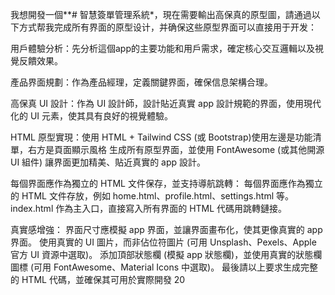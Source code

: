 我想開發一個**# 智慧簽單管理系統*，現在需要輸出高保真的原型圖，請通過以下方式帮我完成所有界面的原型设计，并确保这些原型界面可以直接用于开发：

用戶體驗分析：先分析這個app的主要功能和用戶需求，確定核心交互邏輯以及視覺反饋效果。

產品界面規劃：作為產品經理，定義關鍵界面，確保信息架構合理。

高保真 UI 設計：作為 UI 設計師，設計貼近真實 app 設計規範的界面，使用現代化的 UI 元素，使其具有良好的視覺體驗。

HTML 原型實現：使用 HTML + Tailwind CSS (或 Bootstrap)使用左邊是功能清單，右方是頁面顯示風格 生成所有原型界面，並使用 FontAwesome (或其他開源 UI 組件) 讓界面更加精美、貼近真實的 app 設計。

每個界面應作為獨立的 HTML 文件保存，並支持導航跳轉：
每個界面應作為獨立的 HTML 文件存放，例如 home.html、profile.html、settings.html 等。
index.html 作為主入口，直接寫入所有界面的 HTML 代碼用跳轉鏈接。

真實感增強：
界面尺寸應模擬 app 界面，並讓界面畫布化，使其更像真實的 app 界面。
使用真實的 UI 圖片，而非佔位符圖片 (可用 Unsplash、Pexels、Apple 官方 UI 資源中選取)。
添加頂部狀態欄 (模擬 app 狀態欄)，並使用真實的狀態欄圖標 (可用 FontAwesome、Material Icons 中選取)。
最後請以上要求生成完整的 HTML 代碼，並確保其可用於實際開發
20